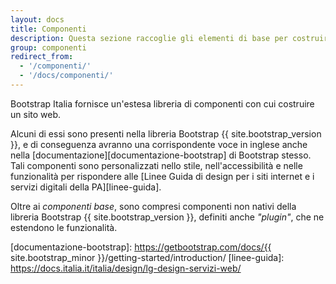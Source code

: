 ```yaml
---
layout: docs
title: Componenti
description: Questa sezione raccoglie gli elementi di base per costruire un sito basato su Bootstrap Italia.
group: componenti
redirect_from:
  - '/componenti/'
  - '/docs/componenti/'
---
```


Bootstrap Italia fornisce un'estesa libreria di componenti con cui costruire un sito web.

Alcuni di essi sono presenti nella libreria Bootstrap {{ site.bootstrap_version }}, e di conseguenza avranno una corrispondente voce in inglese anche nella [documentazione][documentazione-bootstrap] di Bootstrap stesso. Tali componenti sono personalizzati nello stile, nell'accessibilità e nelle funzionalità per rispondere alle [Linee Guida di design per i siti internet e i servizi digitali della PA][linee-guida].

Oltre ai _componenti base_, sono compresi componenti non nativi della libreria Bootstrap {{ site.bootstrap_version }}, definiti anche _"plugin"_, che ne estendono le funzionalità.

[documentazione-bootstrap]: https://getbootstrap.com/docs/{{ site.bootstrap_minor }}/getting-started/introduction/
[linee-guida]: https://docs.italia.it/italia/design/lg-design-servizi-web/
